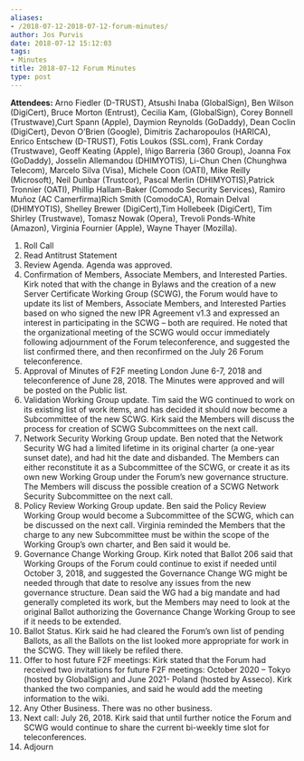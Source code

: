 ```yaml
---
aliases:
- /2018-07-12-2018-07-12-forum-minutes/
author: Jos Purvis
date: 2018-07-12 15:12:03
tags:
- Minutes
title: 2018-07-12 Forum Minutes
type: post
---
```


**Attendees:** Arno Fiedler (D-TRUST), Atsushi Inaba (GlobalSign), Ben Wilson (DigiCert), Bruce Morton (Entrust), Cecilia Kam, (GlobalSign), Corey Bonnell (Trustwave),Curt Spann (Apple), Daymion Reynolds (GoDaddy), Dean Coclin (DigiCert), Devon O’Brien (Google), Dimitris Zacharopoulos (HARICA), Enrico Entschew (D-TRUST), Fotis Loukos (SSL.com), Frank Corday (Trustwave), Geoff Keating (Apple), Iñigo Barreria (360 Group), Joanna Fox (GoDaddy), Josselin Allemandou (DHIMYOTIS), Li-Chun Chen (Chunghwa Telecom), Marcelo Silva (Visa), Michele Coon (OATI), Mike Reilly (Microsoft), Neil Dunbar (Trustcor), Pascal Merlin (DHIMYOTIS),Patrick Tronnier (OATI), Phillip Hallam-Baker (Comodo Security Services), Ramiro Muñoz (AC Camerfirma)Rich Smith (ComodoCA), Romain Delval (DHIMYOTIS), Shelley Brewer (DigiCert),Tim Hollebeek (DigiCert), Tim Shirley (Trustwave), Tomasz Nowak (Opera), Trevoli Ponds-White (Amazon), Virginia Fournier (Apple), Wayne Thayer (Mozilla).

1. Roll Call
1. Read Antitrust Statement
1. Review Agenda. Agenda was approved.
1. Confirmation of Members, Associate Members, and Interested Parties. Kirk noted that with the change in Bylaws and the creation of a new Server Certificate Working Group (SCWG), the Forum would have to update its list of Members, Associate Members, and Interested Parties based on who signed the new IPR Agreement v1.3 and expressed an interest in participating in the SCWG – both are required. He noted that the organizational meeting of the SCWG would occur immediately following adjournment of the Forum teleconference, and suggested the list confirmed there, and then reconfirmed on the July 26 Forum teleconference.
1. Approval of Minutes of F2F meeting London June 6-7, 2018 and teleconference of June 28, 2018. The Minutes were approved and will be posted on the Public list.
1. Validation Working Group update. Tim said the WG continued to work on its existing list of work items, and has decided it should now become a Subcommittee of the new SCWG. Kirk said the Members will discuss the process for creation of SCWG Subcommittees on the next call.
1. Network Security Working Group update. Ben noted that the Network Security WG had a limited lifetime in its original charter (a one-year sunset date), and had hit the date and disbanded. The Members can either reconstitute it as a Subcommittee of the SCWG, or create it as its own new Working Group under the Forum’s new governance structure. The Members will discuss the possible creation of a SCWG Network Security Subcommittee on the next call.
1. Policy Review Working Group update. Ben said the Policy Review Working Group would become a Subcommittee of the SCWG, which can be discussed on the next call. Virginia reminded the Members that the charge to any new Subcommittee must be within the scope of the Working Group’s own charter, and Ben said it would be.
1. Governance Change Working Group. Kirk noted that Ballot 206 said that Working Groups of the Forum could continue to exist if needed until October 3, 2018, and suggested the Governance Change WG might be needed through that date to resolve any issues from the new governance structure. Dean said the WG had a big mandate and had generally completed its work, but the Members may need to look at the original Ballot authorizing the Governance Change Working Group to see if it needs to be extended.
1. Ballot Status. Kirk said he had cleared the Forum’s own list of pending Ballots, as all the Ballots on the list looked more appropriate for work in the SCWG. They will likely be refiled there.
1. Offer to host future F2F meetings: Kirk stated that the Forum had received two invitations for future F2F meetings: October 2020 – Tokyo (hosted by GlobalSign) and June 2021- Poland (hosted by Asseco). Kirk thanked the two companies, and said he would add the meeting information to the wiki.
1. Any Other Business. There was no other business.
1. Next call: July 26, 2018. Kirk said that until further notice the Forum and SCWG would continue to share the current bi-weekly time slot for teleconferences.
1. Adjourn